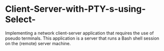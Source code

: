 # Client-Server-with-PTY-s-using-Select-
Implementing a network client-server application that requires the use of pseudo terminals. This application is a server that runs a Bash shell session on the (remote) server machine. 
